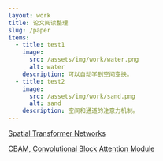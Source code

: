 ```yaml
---
layout: work
title: 论文阅读整理
slug: /paper
items:
  - title: test1
    image:
      src: /assets/img/work/water.png
      alt: water
    description: 可以自动学到空间变换。
  - title: test2
    image:
      src: /assets/img/work/sand.png
      alt: sand
    description: 空间和通道的注意力机制。
---
```


[Spatial Transformer Networks](https://proceedings.neurips.cc/paper/2015/file/33ceb07bf4eeb3da587e268d663aba1a-Paper.pdf)  

[CBAM, Convolutional Block Attention Module](https://openaccess.thecvf.com/content_ECCV_2018/papers/Sanghyun_Woo_Convolutional_Block_Attention_ECCV_2018_paper.pdf)  

